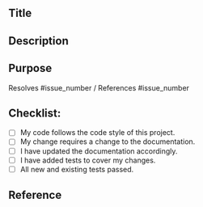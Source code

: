 ## Title
<!--- Provide a general summary of your changes -->

## Description
<!--- Describe your changes in detail -->

## Purpose
<!--- Describe the purpose and tag any related issues -->

Resolves #issue_number / References #issue_number


## Checklist:
<!--- Go over all the following points, and put an `x` in all the boxes that apply. -->
<!--- If you're unsure about any of these, don't hesitate to ask. We're here to help! -->
- [ ] My code follows the code style of this project.
- [ ] My change requires a change to the documentation.
- [ ] I have updated the documentation accordingly.
- [ ] I have added tests to cover my changes.
- [ ] All new and existing tests passed.

## Reference
<!--- Any doc/ code example you used/ referred to when making the change -->